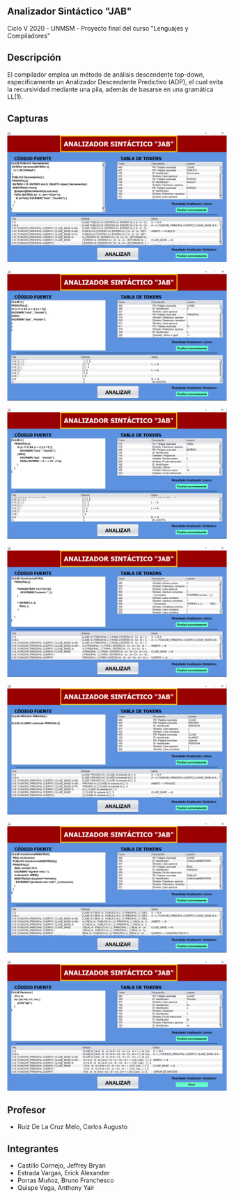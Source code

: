## **Analizador Sintáctico "JAB"**
Ciclo V 2020 - UNMSM - Proyecto final del curso "Lenguajes y Compiladores"

## Descripción
El compilador emplea un método de análisis descendente top-down, específicamente un Analizador Descendente Predictivo (ADP), el cual evita la recursividad mediante una pila, además de basarse en una gramática LL(1).

## Capturas

<p align="center">
  <img src="https://github.com/anthonyquispev/AnalizadorSintactico/blob/master/capturas/Ejemplo_01.PNG">
</p>
<p align="center">
  <img src="https://github.com/anthonyquispev/AnalizadorSintactico/blob/master/capturas/Ejemplo_02.PNG">
</p>
<p align="center">
  <img src="https://github.com/anthonyquispev/AnalizadorSintactico/blob/master/capturas/Ejemplo_03.PNG">
</p>
<p align="center">
  <img src="https://github.com/anthonyquispev/AnalizadorSintactico/blob/master/capturas/Ejemplo_04.PNG">
</p>
<p align="center">
  <img src="https://github.com/anthonyquispev/AnalizadorSintactico/blob/master/capturas/Ejemplo_05.PNG">
</p>
<p align="center">
  <img src="https://github.com/anthonyquispev/AnalizadorSintactico/blob/master/capturas/Ejemplo_06.PNG">
</p>
<p align="center">
  <img src="https://github.com/anthonyquispev/AnalizadorSintactico/blob/master/capturas/Ejemplo_07.PNG">
</p>


## Profesor
* Ruíz De La Cruz Melo, Carlos Augusto

## Integrantes
* Castillo Cornejo, Jeffrey Bryan
* Estrada Vargas, Erick Alexander
* Porras Muñoz, Bruno Franchesco
* Quispe Vega, Anthony Yair
